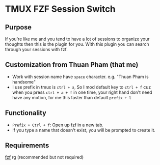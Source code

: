 # TMUX FZF Session Switch

## Purpose

If you're like me and you tend to have a lot of sessions to organize your
thoughts then this is the plugin for you. With this plugin you can search
through your sessions with fzf.

## Customization from Thuan Pham (that me)

- Work with session name have `space` character. e.g. "Thuan Pham is handsome"
- I use prefix in tmux is `ctrl + a`, So I mod default key to `ctrl + f` cuz when you press `ctrl + a + f` in one time, your right hand don't need have any motion, for me this faster than default `prefix + l`

## Functionality
- `Prefix + Ctrl + f`: Open up fzf in a new tab.
- If you type a name that doesn't exist, you will be prompted to create it.

## Requirements

[fzf](https://github.com/junegunn/fzf)
rg (recommended but not required)
